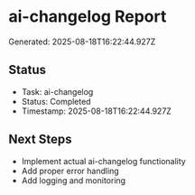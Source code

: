 # ai-changelog Report

Generated: 2025-08-18T16:22:44.927Z

## Status
- Task: ai-changelog
- Status: Completed
- Timestamp: 2025-08-18T16:22:44.927Z

## Next Steps
- Implement actual ai-changelog functionality
- Add proper error handling
- Add logging and monitoring
